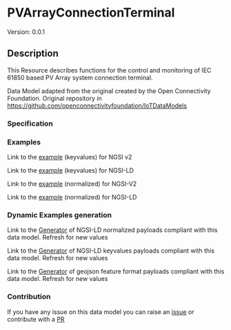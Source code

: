 # PVArrayConnectionTerminal
Version: 0.0.1

## Description 

This Resource describes functions for the control and monitoring of IEC 61850 based PV Array system connection terminal.

Data Model adapted from the original created by the Open Connectivity Foundation. Original repository in https://github.com/openconnectivityfoundation/IoTDataModels
### Specification
### Examples

Link to the [example](https://smart-data-models.github.io/dataModel.OCF/PVArrayConnectionTerminal/examples/example.json) (keyvalues) for NGSI v2

Link to the [example](https://smart-data-models.github.io/dataModel.OCF/PVArrayConnectionTerminal/examples/example.jsonld) (keyvalues) for NGSI-LD

Link to the [example](https://smart-data-models.github.io/dataModel.OCF/PVArrayConnectionTerminal/examples/example-normalized.json) (normalized) for NGSI-V2

Link to the [example](https://smart-data-models.github.io/dataModel.OCF/PVArrayConnectionTerminal/examples/example-normalized.jsonld) (normalized) for NGSI-LD
### Dynamic Examples generation

Link to the [Generator](https://smartdatamodels.org/extra/ngsi-ld_generator.php?schemaUrl=https://raw.githubusercontent.com/smart-data-models/dataModel.OCF/master/PVArrayConnectionTerminal/schema.json&email=info@smartdatamodels.org) of NGSI-LD normalized payloads compliant with this data model. Refresh for new values

Link to the [Generator](https://smartdatamodels.org/extra/ngsi-ld_generator_keyvalues.php?schemaUrl=https://raw.githubusercontent.com/smart-data-models/dataModel.OCF/master/PVArrayConnectionTerminal/schema.json&email=info@smartdatamodels.org) of NGSI-LD keyvalues payloads compliant with this data model. Refresh for new values

Link to the [Generator](https://smartdatamodels.org/extra/geojson_features_generator.php?schemaUrl=https://raw.githubusercontent.com/smart-data-models/dataModel.OCF/master/PVArrayConnectionTerminal/schema.json&email=info@smartdatamodels.org) of geojson feature format payloads compliant with this data model. Refresh for new values
### Contribution

 If you have any issue on this data model you can raise an [issue](https://github.com/smart-data-models/dataModel.OCF/issues)  or contribute with a [PR](https://github.com/smart-data-models/dataModel.OCF/pulls)
